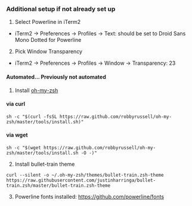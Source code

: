 ### Additional setup if not already set up

1. Select Powerline in iTerm2
  * iTerm2 -> Preferences -> Profiles -> Text: should be set to Droid Sans Mono Dotted for Powerline
2. Pick Window Transparency
  * iTerm2 -> Preferences -> Profiles -> Window -> Transparency: 23

#### Automated... Previously not automated

1. Install [oh-my-zsh](https://github.com/robbyrussell/oh-my-zsh)

  #### via curl
  ```shell
  sh -c "$(curl -fsSL https://raw.github.com/robbyrussell/oh-my-zsh/master/tools/install.sh)"
  ```
  #### via wget
  ```shell
  sh -c "$(wget https://raw.github.com/robbyrussell/oh-my-zsh/master/tools/install.sh -O -)"
  ```
2. Install bullet-train theme

  ```shell
  curl --silent -o ~/.oh-my-zsh/themes/bullet-train.zsh-theme https://raw.githubusercontent.com/justinharringa/bullet-train.zsh/master/bullet-train.zsh-theme
  ```
3. Powerline fonts installed: https://github.com/powerline/fonts
